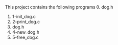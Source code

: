 This project contains the following programs
0. dog.h
1. 1-init_dog.c
2. 2-print_dog.c
3. dog.h
4. 4-new_dog.h
5. 5-free_dog.c
